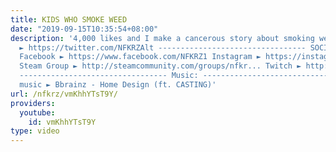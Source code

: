 ```yaml
---
title: KIDS WHO SMOKE WEED
date: "2019-09-15T10:35:54+08:00"
description: '4,000 likes and I make a cancerous story about smoking weed Twitter
  ► https://twitter.com/NFKRZAlt --------------------------------- SOCIAL MEDIA LINKS:
  Facebook ► https://www.facebook.com/NFKRZ1 Instagram ► https://instagram.com/roman_nfkrz/
  Steam Group ► http://steamcommunity.com/groups/nfkr... Twitch ► http://www.twitch.tv/nfkrz
  --------------------------------- Music: --------------------------------- Outro
  music ► Bbrainz - Home Design (ft. CASTING)'
url: /nfkrz/vmKhhYTsT9Y/
providers:
  youtube:
    id: vmKhhYTsT9Y
type: video
---
```

